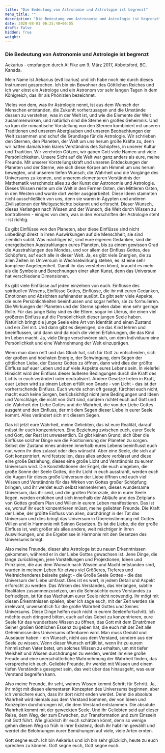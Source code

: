 ```yaml
---
title: "Die Bedeutung von Astronomie und Astrologie ist begrenzt"
menu_title: ""
description: "Die Bedeutung von Astronomie und Astrologie ist begrenzt"
date: 2020-08-01 06:25:48+00:55
draft: False
hidden: True
weight:
---
```

### Die Bedeutung von Astronomie und Astrologie ist begrenzt

Aekarius - empfangen durch Al Fike am 9. März 2017, Abbotsford, BC, Kanada.

Mein Name ist Aekarius (evtl Icarius) und ich habe noch nie durch dieses Instrument gesprochen. Ich bin ein Bewohner des Göttlichen Reiches und ich war einst ein Astrologe und ein Astronom vor sehr langen Tagen in dem Königreich, das ihr als Phönizien bezeichnet.

Vieles von dem, was ihr Astrologie nennt, ist aus dem Wunsch der Menschen entstanden, die Zukunft vorherzusagen und die Umstände dessen zu verstehen, was in der Welt ist, und wie die Elemente der Welt zusammenwirken, und natürlich sind die Sterne ein großes Geheimnis. Und so kam die romantische Vorstellung von den Sternen kombiniert mit unseren Traditionen und unserem Aberglauben und unseren Beobachtungen der Welt zusammen und schuf die Grundlage für die Astrologie.  Wir schrieben den Sternen, den Planeten, der Welt um uns herum große Kräfte zu, denn wir hatten damals kein klares Verständnis des Schöpfers, in unserer Kultur und Tradition. Wir verehrten Götzen, wir gaben Gott viele Namen und viele Persönlichkeiten.  Unsere Sicht auf die Welt war ganz anders als eure, meine Freunde. Mit unserer Vorstellungskraft und unseren Entdeckungen der Planeten und der Sterne, wie sich diese Körper am Himmel um uns herum bewegten, und unserem tiefen Wunsch, die Wahrheit und die Vorgänge des Universums zu kennen, und unserem elementaren Verständnis der Mathematik verschmolz alles zu der Kunst der Astronomie und Astrologie.  Dieses Wissen reiste um die Welt in den Fernen Osten, den Mittleren Osten, in den Westen und wurde dort weiter ausgearbeitet.  Diese Ideen stammten nicht ausschließlich von uns, denn sie waren in Ägypten und anderen Zivilisationen der Weltgeschichte bekannt und erforscht.  Dieser Wunsch, dieses Verlangen nach Wissen und der Wunsch, die Welt durch Wissen zu kontrollieren - einiges von dem, was in den Vorschriften der Astrologie steht - ist richtig.   

Es gibt Einflüsse von den Planeten, aber diese Einflüsse sind nicht unbedingt direkt in ihren Auswirkungen auf die Menschheit, sie sind ziemlich subtil.  Was mächtiger ist, sind eure eigenen Gedanken, sind die energetischen Ausstrahlungen eures Planeten, bis zu einem gewissen Grad die Ausstrahlungen des Mondes, und vor allem der Einfluss Gottes, des Schöpfers, auf euch alle in dieser Welt.  Ja, es gibt viele Energien, die zu allen Zeiten im Universum in Wechselwirkung stehen, es ist eine sehr komplexe Angelegenheit.  Damit ihr das verstehen könnt, braucht es mehr als die Symbole und Berechnungen einer alten Kunst, denn das Universum hat verschiedene Dimensionen.   

Es gibt viele Einflüsse auf jeden einzelnen von euch.  Einflüsse des spirituellen Wesens, Einflüsse Gottes, Einflüsse, die ihr mit euren Gedanken, Emotionen und Absichten aufeinander ausübt. Es gibt sehr viele Aspekte, die eure Persönlichkeiten beeinflussen und sogar helfen, sie zu formulieren.  Die Wirkungen der Planeten und der Sterne spielen dabei eine sehr geringe Rolle.  Für das junge Baby sind es die Eltern, sogar im Uterus, die einen viel größeren Einfluss auf die Persönlichkeit dieser jungen Seele haben.  Natürlich bringt die junge Seele eine Art von Identität und einen Zustand und ein Ziel mit.  Und dann gibt es diejenigen, die das Kind lehren und beeinflussen, und dann sind da noch die vielen Erfahrungen, die das Kind im Leben macht.  Ja, viele Dinge verschwören sich, um dem Individuum eine Persönlichkeit und eine Wahrnehmung der Welt einzuprägen.   

Wenn man dann reift und das Glück hat, sich für Gott zu entscheiden, sich der großen und höchsten Energie, der Schwingung, dem Segen der göttlichen Liebe, der Essenz Gottes zu öffnen, dann wird dies der größte Einfluss auf euer Leben und auf viele Aspekte eures Lebens sein. In vielerlei Hinsicht wird der Einfluss dieser äußeren Bedingungen durch die Kraft des Lichts in euch verändert oder neutralisiert.  Andere Gesetze treten in Kraft, euer Leben wird zu einem Leben erfüllt von Gnade - von Licht - das ist der vorherrschende Einfluss.  Euch wurde schon oft gesagt, fürchtet euch nicht, macht euch keine Sorgen, berücksichtigt nicht jene Bedingungen und Ideen und Vorschläge, die nicht von Gott sind, sondern richtet euch auf Gott und die Wahrheit der Liebe Gottes und die Wahrheit, die von der Liebe Gottes ausgeht und den Einfluss, der mit dem Segen dieser Liebe in eurer Seele kommt.  Alles verändert sich mit diesem Segen.

Das ist jetzt eure Wahrheit, meine Geliebten, das ist eure Realität, darauf müsst ihr euch konzentrieren.  Eine Beziehung zwischen euch, eurer Seele und Gott, der Rest ist unwesentlich. Es gibt keinen Grund, sich über die Einflüsse solcher Dinge wie die Positionierung der Planeten zu sorgen. Selbst der Zustand eines anderen innerhalb eures Lebens beeinflusst euch nur, wenn ihr dies zulasst oder dies wünscht.  Aber eine Seele, die sich auf Gott konzentriert, wird feststellen, dass alles andere verblasst und diese eine große Beziehung, dieses eine große Licht und Verständnis zu eurem Universum wird.  Die Konstellationen der Engel, die euch umgeben, die große Sonne der Seele Gottes, die ihr Licht in euch ausstrahlt, werden euch die Augen für dieses große Universum der Liebe öffnen und euch viel Wissen und Verständnis für das Wirken von Gottes großer Schöpfung bringen, und ihr werdet euch selbst kennenlernen, dieses wundersame Universum, das ihr seid, und die großen Potenziale, die in eurer Seele liegen, werden erblühen und sich innerhalb der Abläufe und des Zeitplans von Gottes großem Plan und Willen in eurem Leben manifestieren.  Das ist es, worauf ihr euch konzentrieren müsst, meine geliebten Freunde.  Die Kraft der Liebe, der größte Einfluss von allen, durchdringt in der Tat das Universum und dies bringt das Universum in Übereinstimmung mit Gottes Willen und in Harmonie mit Seinen Gesetzen.  Es ist die Liebe, die der große Einfluss ist, weit größer als alles andere, weit mächtiger in ihren Auswirkungen, und die Ergebnisse in Harmonie mit den Gesetzen des Universums bringt.

Also meine Freunde, dieser alte Astrologe ist zu neuen Erkenntnissen gekommen, während er in der Liebe Gottes gewachsen ist. Jene Dinge, die lange zurückliegen, jene Vorstellungen und Projektionen, Ideen und Prinzipien, die aus dem Wunsch nach Wissen und Macht entstanden sind, wurden in meinem Leben für etwas viel Größeres, Tieferes und Weitreichenderes beiseite gelegt - die Große Seele Gottes - die das Universum der Liebe umfasst. Dies ist es wert, in jedem Detail und Aspekt erforscht zu werden. Das Wirken des Verstandes, das Verlangen, subtile Realitäten zusammenzusetzen, um die Sehnsüchte eures Verstandes zu befriedigen, ist für das Wachstum eurer Seele nicht notwendig.  Ihr mögt mit diesen Erkenntnissen spielen, aber ich sage euch, mit der Zeit werden sie irrelevant, unwesentlich für die große Wahrheit Gottes und Seines Universums.  Diese Dinge helfen euch nicht in eurem Seelenfortschritt.  Ich möchte euch dringend bitten, euch auf das Gebet zu konzentrieren, eure Seele für das wunderbare Wissen zu öffnen, das Gott mit dem Einströmen Seiner großen Göttlichen Essenz zu geben hat, die euch mit der Zeit alle Geheimnisse des Universums offenbaren wird.  Man muss Geduld und Ausdauer haben - ein Wunsch, nicht aus dem Verstand, sondern aus der Seele zu wissen.  Wenn dieser Wunsch erfüllt ist, wenn ihr zu eurem himmlischen Vater betet, um solches Wissen zu erhalten, um mit tiefer Weisheit und Wissen durchdrungen zu werden, werdet ihr eine große Freude und eine unerschütterliche Wahrnehmung der Wahrheit finden, das verspreche ich euch.  Geliebte Freunde, ihr werdet mit Wissen und einem tiefen Verständnis gesegnet sein, das weit über das hinausgeht, was euer Verstand begreifen kann.

Also meine Freunde, ihr seht, wahres Wissen kommt Schritt für Schritt.  Ja, ihr mögt mit diesen elementaren Konzepten des Universums beginnen, aber ich versichere euch, dass ihr dort nicht enden werdet.  Denn die absolute Wahrheit wird niemals aus dem Verstand kommen, der von Ideen und Konzepten durchdrungen ist, die dem Verstand entstammen.  Die absolute Wahrheit kommt mit der geweckten Seele. Und ihr Geliebten seid auf dieser Reise, dem Weg, der zum Erwachen, zur Transformation und zum Einssein mit Gott führt.  Wie glücklich ihr euch schätzen könnt, denn so wenige gehen diesen Weg so früh in ihrer Existenz, doch ihr habt ihn gewählt und werdet die Belohnungen eurer Bemühungen auf viele, viele Arten ernten.

Gott segne euch. Ich bin Aekarius und ich bin sehr glücklich, heute zu euch sprechen zu können. Gott segne euch, Gott segne euch.
